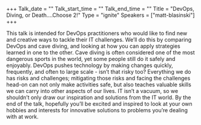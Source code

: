 +++
Talk_date = ""
Talk_start_time = ""
Talk_end_time = ""
Title = "DevOps, Diving, or Death....Choose 2!"
Type = "ignite"
Speakers = ["matt-blasinski"]
+++

This talk is intended for DevOps practitioners who would like to find new and creative ways to tackle their IT challenges. We’ll do this by comparing DevOps and cave diving, and looking at how you can apply strategies learned in one to the other. Cave diving is often considered one of the most dangerous sports in the world, yet some people still do it safely and enjoyably. DevOps pushes technology by making changes quickly, frequently, and often to large scale - isn’t that risky too? Everything we do has risks and challenges; mitigating those risks and facing the challenges head-on can not only make activities safe, but also teaches valuable skills we can carry into other aspects of our lives. IT isn’t a vacuum, so we shouldn’t only draw our inspiration and solutions from the IT world. By the end of the talk, hopefully you’ll be excited and inspired to look at your own hobbies and interests for innovative solutions to problems you’re dealing with at work.